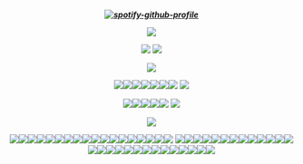 <h5 align="center">
  
[![spotify-github-profile](https://spotify-github-profile.kittinanx.com/api/view?uid=sokm00zv4j0eyrltnlsww5jkp&cover_image=true&theme=novatorem&show_offline=false&background_color=121212&interchange=false&bar_color=bf9f69&bar_color_cover=false)](https://github.com/kittinan/spotify-github-profile)

![](https://64.media.tumblr.com/bdca2461e982b1ca61916459cfa76eb3/d767fb1c0fbfc178-3b/s1280x1920/16a78d3c17ec9c050f6356c4eec7fd9b11d0374f.png)

![](https://64.media.tumblr.com/1b1431216cf1abcb1e368cdaa0be3bea/d54dad01034dfc69-74/s540x810/d568262b89c461a38d4b51b28c6325968a80bdea.pnj)
![](https://64.media.tumblr.com/dc0a1a13f5c0c6a643c1e90263f62bfa/db3003639f40a3b6-b4/s2048x3072/7d5215895184740e39eca2ca08e7472bee08627f.pnj)

![](https://komarev.com/ghpvc/?username=your-github-username&label=AGENCY+DETECTIVES)

![](https://files.catbox.moe/c5vqfp.png)![](https://allyratworld.com/stamps/dc03d23-52a8d50c-2b4b-4f38-9368-483cea8a1f05.png)![](https://images-wixmp-ed30a86b8c4ca887773594c2.wixmp.com/f/384c74fd-b91d-4e8c-9bd5-9939f3ccd990/dcwrcjb-1c5644d3-dbd4-4a24-b8a1-4a11e9e1b8b8.png?token=eyJ0eXAiOiJKV1QiLCJhbGciOiJIUzI1NiJ9.eyJzdWIiOiJ1cm46YXBwOjdlMGQxODg5ODIyNjQzNzNhNWYwZDQxNWVhMGQyNmUwIiwiaXNzIjoidXJuOmFwcDo3ZTBkMTg4OTgyMjY0MzczYTVmMGQ0MTVlYTBkMjZlMCIsIm9iaiI6W1t7InBhdGgiOiJcL2ZcLzM4NGM3NGZkLWI5MWQtNGU4Yy05YmQ1LTk5MzlmM2NjZDk5MFwvZGN3cmNqYi0xYzU2NDRkMy1kYmQ0LTRhMjQtYjhhMS00YTExZTllMWI4YjgucG5nIn1dXSwiYXVkIjpbInVybjpzZXJ2aWNlOmZpbGUuZG93bmxvYWQiXX0.vfuogZ-hYmoiNimKrmJsQgGhFlqFb4okMtQg0PZX2lg)![](https://images-wixmp-ed30a86b8c4ca887773594c2.wixmp.com/f/228182ef-17a7-4dcb-9ad1-9cfb0bd19a3e/delxvt1-3f125167-73e2-4437-98f5-9e5a821293b0.png/v1/fill/w_99,h_57,strp/_stamp__anti_pro_shipper_by_iesbeans_delxvt1-fullview.png?token=eyJ0eXAiOiJKV1QiLCJhbGciOiJIUzI1NiJ9.eyJzdWIiOiJ1cm46YXBwOjdlMGQxODg5ODIyNjQzNzNhNWYwZDQxNWVhMGQyNmUwIiwiaXNzIjoidXJuOmFwcDo3ZTBkMTg4OTgyMjY0MzczYTVmMGQ0MTVlYTBkMjZlMCIsIm9iaiI6W1t7ImhlaWdodCI6Ijw9NTciLCJwYXRoIjoiXC9mXC8yMjgxODJlZi0xN2E3LTRkY2ItOWFkMS05Y2ZiMGJkMTlhM2VcL2RlbHh2dDEtM2YxMjUxNjctNzNlMi00NDM3LTk4ZjUtOWU1YTgyMTI5M2IwLnBuZyIsIndpZHRoIjoiPD05OSJ9XV0sImF1ZCI6WyJ1cm46c2VydmljZTppbWFnZS5vcGVyYXRpb25zIl19.8B8fUbMmC5S9nbP6N5DktCDimuKZZbnICj9PsnPAY5I)![](https://images-wixmp-ed30a86b8c4ca887773594c2.wixmp.com/f/bea6597c-e5d0-408e-900e-07e5c5433d6b/dc8kbop-8fa1c449-0977-435b-90a2-1250708e1e9b.png?token=eyJ0eXAiOiJKV1QiLCJhbGciOiJIUzI1NiJ9.eyJzdWIiOiJ1cm46YXBwOjdlMGQxODg5ODIyNjQzNzNhNWYwZDQxNWVhMGQyNmUwIiwiaXNzIjoidXJuOmFwcDo3ZTBkMTg4OTgyMjY0MzczYTVmMGQ0MTVlYTBkMjZlMCIsIm9iaiI6W1t7InBhdGgiOiJcL2ZcL2JlYTY1OTdjLWU1ZDAtNDA4ZS05MDBlLTA3ZTVjNTQzM2Q2YlwvZGM4a2JvcC04ZmExYzQ0OS0wOTc3LTQzNWItOTBhMi0xMjUwNzA4ZTFlOWIucG5nIn1dXSwiYXVkIjpbInVybjpzZXJ2aWNlOmZpbGUuZG93bmxvYWQiXX0.PBHQCdRrDayVjaEx7ni6I_MLNIolz4uoAwvuTWaJpkc)![](https://supplies.ju.mp/assets/images/gallery01/4dedfdb1.gif?v=c214c26a)![](https://64.media.tumblr.com/120b812cbd7120b9a3099257b5e80324/7f879fb7a6e85ba3-e3/s100x200/d44eba377737dbf1eaeefd89c61a57cbc57ce009.gifv) ![](https://files.catbox.moe/om3npe.png)

![](https://files.catbox.moe/p64xno.png)![](https://64.media.tumblr.com/9a7e784aa08c331c2772f423b418e416/39206f329e6e7408-7f/s100x200/060e68fb580d361cc5d3c305a466b4b8dca031a4.pnj)![](https://64.media.tumblr.com/4b6390c93f60a4522b3a119f7f921d2a/tumblr_pufybm69P51xbgu08o7_100.gifv)![](https://files.catbox.moe/haf6yu.png)![](https://adriansblinkiecollection.neocities.org/stamps/c2.gif) ![](https://files.catbox.moe/doqzpx.png)


![](https://64.media.tumblr.com/4da7b3afda52ce3ad93fb6db231c0dcf/d767fb1c0fbfc178-c8/s1280x1920/2660ff68475a561238ee2db11cccbe5cd5534dc6.png)

![](https://64.media.tumblr.com/40f63fa8ac607566bb9affe550955d8e/42a0d32df5bb6072-3a/s250x400/fc246dda6f40cebcac37934715ab8e0631bd7d4d.gifv)![](https://64.media.tumblr.com/c1afa78fbdf9af4e4925edc137cd19c7/3a33d0f9928d3a98-29/s250x400/ba8a36c3bb342ad89086f8e4654b6b857e598a90.gifv)![](https://64.media.tumblr.com/97a300a53ce933d33029896a281589f2/7de7427bfd21f40b-cc/s250x400/874b5e02c78ad56a632848f7d3ffd286e1a0d64e.gifv)![](https://wilardo.crd.co/assets/images/gallery19/a21199cc.gif?v=5ca3d6da)![](https://i.ibb.co/Bt243JJ/IMG-5408.gif)![](https://i.postimg.cc/VvM9gBRm/IMG_7716_Original.gif)![](https://adriansblinkiecollection.neocities.org/x4.gif)![](https://biscuit.crd.co/assets/images/gallery82/4c0b139d.gif?v=532faf5f)![](https://i.imgur.com/8UWwkXV.gif)![](https://i9.glitter-graphics.org/pub/471/471489sz908h24jr.gif)![](https://i.imgur.com/mVjW4YX.gif)![](https://i.imgur.com/sebSlIE.gif)![](https://i.imgur.com/DucfCqI.gif)![](https://i.imgur.com/3q2hZqJ.gif)![](https://adriansblinkiecollection.neocities.org/f5.gif)![](https://i.imgur.com/hjR0chI.gif)![](https://gifcity.carrd.co/assets/images/gallery14/03444e44.gif?v=d7271437)![](https://raven-writes.neocities.org/Blinks/26.gif) ![](https://gifcity.carrd.co/assets/images/gallery23/33a2d2f2.gif?v=d7271437)![](https://gifcity.carrd.co/assets/images/gallery14/a66d9c92.gif?v=d7271437)![](https://gifcity.carrd.co/assets/images/gallery24/b9dbffbf.gif?v=d7271437)![](https://gifcity.carrd.co/assets/images/gallery17/7c4a8297.gif?v=d7271437)![](https://gifcity.carrd.co/assets/images/gallery20/d9c6c78a.gif?v=d7271437)![](https://cinni.net/images/web/blinkies/black2.gif)![](https://shishka.neocities.org/shishka/img/blinkies/129.gif)![](https://adriansblinkiecollection.neocities.org/a17.gif)![](https://cinni.net/images/web/blinkies/trnsrits.gif)![](https://supplies.ju.mp/assets/images/gallery07/31e73ba5.gif?v=9163b103)![](https://graphic.neocities.org/ee618785-bfb2-49b3-9505-692bb6277690.gif)![](https://shishka.neocities.org/shishka/img/blinkies/154.gif)![](https://biscuit.crd.co/assets/images/gallery83/7b2ad748.gif?v=532faf5f)![](https://shishka.neocities.org/shishka/img/blinkies/43.gif)![](https://shishka.neocities.org/shishka/img/blinkies/128.gif)![](https://biscuit2.crd.co/assets/images/gallery18/a0f5f137.gif?v=f54c32ff)![](https://adriansblinkiecollection.neocities.org/d11.gif)![](https://biscuit.crd.co/assets/images/gallery79/6021adc2.gif?v=532faf5f)![](https://adriansblinkiecollection.neocities.org/g5.gif)![](https://adriansblinkiecollection.neocities.org/v21.gif)![](https://shishka.neocities.org/shishka/img/blinkies/146.gif)![](https://i.imgur.com/vJsOToS.gif)![](https://shishka.neocities.org/shishka/img/blinkies/82.gif)![](https://64.media.tumblr.com/d7c6a1c54ed50fa44e74b57b5c9f8673/a22f8ca96d5612a5-17/s250x400/d9c3277646c33d3545c6b302898716f55e1c85d7.gifv)![](https://adriansblinkiecollection.neocities.org/4.gif)![](https://gifcity.carrd.co/assets/images/gallery21/904cb7b3.gif?v=d7271437)![](https://gifcity.carrd.co/assets/images/gallery25/6111d3c7.gif?v=d7271437)
